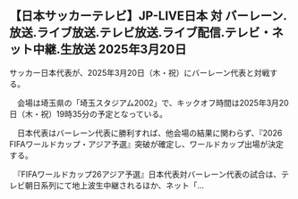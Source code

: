 <h2>【日本サッカーテレビ】JP-LIVE日本 対 バーレーン.放送.ライブ放送.テレビ放送.ライブ配信.テレビ・ネット中継.生放送 2025年3月20日</h2>

サッカー日本代表が、2025年3月20日（木・祝）にバーレーン代表と対戦する。

　会場は埼玉県の「埼玉スタジアム2002」で、キックオフ時間は2025年3月20日（木・祝）19時35分の予定となっている。

　日本代表はバーレーン代表に勝利すれば、他会場の結果に関わらず、『2026 FIFAワールドカップ・アジア予選』突破が確定し、ワールドカップ出場が決定する。

　『FIFAワールドカップ26アジア予選』日本代表対バーレーン代表の試合は、テレビ朝日系列にて地上波生中継されるほか、ネット「…
